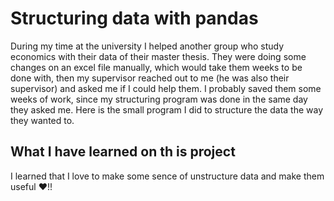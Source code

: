 # Structuring data with pandas
During my time at the university I helped another group who study economics with their data of their master thesis. They were doing some changes on an excel file manually, which would take them weeks to be done with, then my supervisor reached out to me (he was also their supervisor) and asked me if I could help them. I probably saved them some weeks of work, since my structuring program was done in the same day they asked me. Here is the small program I did to structure the data the way they wanted to.

## What I have learned on th is project
I learned that I love to make some sence of unstructure data and make them useful :heart:!! 

